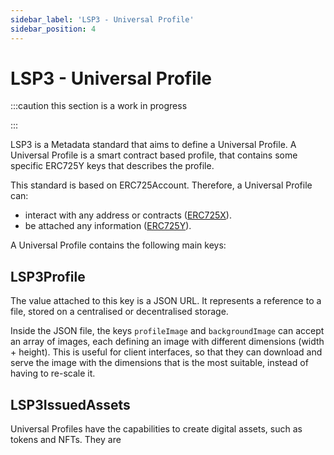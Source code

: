 ```yaml
---
sidebar_label: 'LSP3 - Universal Profile'
sidebar_position: 4
---
```


# LSP3 - Universal Profile

:::caution this section is a work in progress

:::

LSP3 is a Metadata standard that aims to define a Universal Profile. A Universal Profile is a smart contract based profile, that contains some specific ERC725Y keys that describes the profile.

This standard is based on ERC725Account. Therefore, a Universal Profile can:

- interact with any address or contracts ([ERC725X](./lsp0-erc725account.md#erc725x---generic-executor)).
- be attached any information ([ERC725Y](./lsp0-erc725account#erc725y---generic-key-value-store)).

A Universal Profile contains the following main keys:

## LSP3Profile

The value attached to this key is a JSON URL. It represents a reference to a file, stored on a centralised or decentralised storage.

Inside the JSON file, the keys `profileImage` and `backgroundImage` can accept an array of images, each defining an image with different dimensions (width + height). This is useful for client interfaces, so that they can download and serve the image with the dimensions that is the most suitable, instead of having to re-scale it.

## LSP3IssuedAssets

Universal Profiles have the capabilities to create digital assets, such as tokens and NFTs. They are
